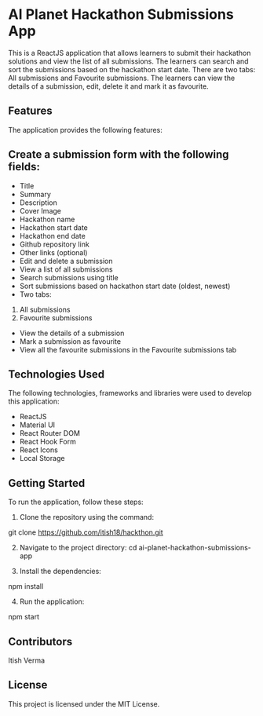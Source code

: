 # AI Planet Hackathon Submissions App

This is a ReactJS application that allows learners to submit their hackathon solutions and view the list of all submissions. The learners can search and sort the submissions based on the hackathon start date. There are two tabs: All submissions and Favourite submissions. The learners can view the details of a submission, edit, delete it and mark it as favourite.

## Features

The application provides the following features:

## Create a submission form with the following fields:

- Title
- Summary
- Description
- Cover Image
- Hackathon name
- Hackathon start date
- Hackathon end date
- Github repository link
- Other links (optional)
- Edit and delete a submission
- View a list of all submissions
- Search submissions using title
- Sort submissions based on hackathon start date (oldest, newest)
- Two tabs:

1. All submissions
2. Favourite submissions

- View the details of a submission
- Mark a submission as favourite
- View all the favourite submissions in the Favourite submissions tab

## Technologies Used

The following technologies, frameworks and libraries were used to develop this application:

- ReactJS
- Material UI
- React Router DOM
- React Hook Form
- React Icons
- Local Storage

## Getting Started

To run the application, follow these steps:

1. Clone the repository using the command:

git clone https://github.com/itish18/hackthon.git

2. Navigate to the project directory:
   cd ai-planet-hackathon-submissions-app

3. Install the dependencies:

npm install

4. Run the application:

npm start

## Contributors

Itish Verma

## License

This project is licensed under the MIT License.
